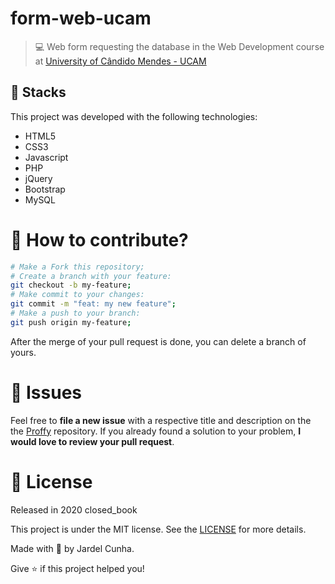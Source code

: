 # form-web-ucam #

> :computer: Web form requesting the database in the Web Development course at [University of Cândido Mendes - UCAM](https://www.candidomendes.edu.br/)

## 🚀 Stacks
This project was developed with the following technologies:

- HTML5
- CSS3
- Javascript
- PHP
- jQuery
- Bootstrap
- MySQL

# 🤔 How to contribute?
```bash
# Make a Fork this repository;
# Create a branch with your feature: 
git checkout -b my-feature;
# Make commit to your changes: 
git commit -m "feat: my new feature";
# Make a push to your branch: 
git push origin my-feature;
```
After the merge of your pull request is done, you can delete a branch of yours.

# :wrench: Issues
Feel free to **file a new issue** with a respective title and description on the the [Proffy](https://github.com/JardelDeveloper/proffy-nlw-rocketseat/issues) repository. If you already found a solution to your problem, **I would love to review your pull request**.

# :memo: License
Released in 2020 closed_book

This project is under the MIT license. See the [LICENSE](LICENSE.md) for more details.

Made with :green_heart: by Jardel Cunha.

Give :star: if this project helped you!
